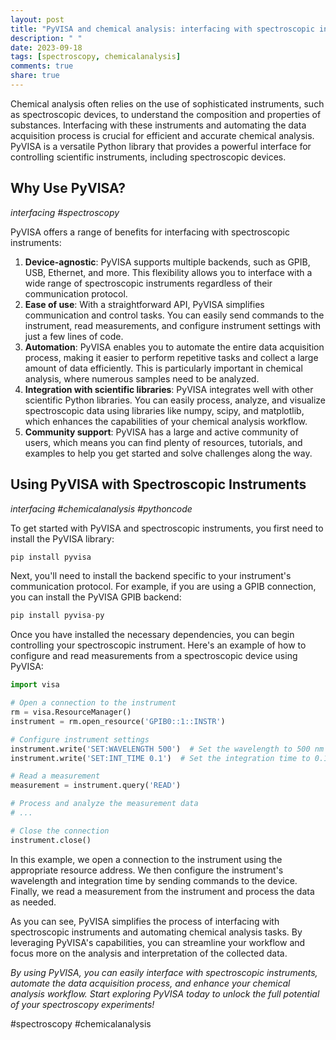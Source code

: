 ```yaml
---
layout: post
title: "PyVISA and chemical analysis: interfacing with spectroscopic instruments"
description: " "
date: 2023-09-18
tags: [spectroscopy, chemicalanalysis]
comments: true
share: true
---
```


Chemical analysis often relies on the use of sophisticated instruments, such as spectroscopic devices, to understand the composition and properties of substances. Interfacing with these instruments and automating the data acquisition process is crucial for efficient and accurate chemical analysis. PyVISA is a versatile Python library that provides a powerful interface for controlling scientific instruments, including spectroscopic devices.
 
## Why Use PyVISA?

*interfacing #spectroscopy*

PyVISA offers a range of benefits for interfacing with spectroscopic instruments:

1. **Device-agnostic**: PyVISA supports multiple backends, such as GPIB, USB, Ethernet, and more. This flexibility allows you to interface with a wide range of spectroscopic instruments regardless of their communication protocol.
2. **Ease of use**: With a straightforward API, PyVISA simplifies communication and control tasks. You can easily send commands to the instrument, read measurements, and configure instrument settings with just a few lines of code.
3. **Automation**: PyVISA enables you to automate the entire data acquisition process, making it easier to perform repetitive tasks and collect a large amount of data efficiently. This is particularly important in chemical analysis, where numerous samples need to be analyzed.
4. **Integration with scientific libraries**: PyVISA integrates well with other scientific Python libraries. You can easily process, analyze, and visualize spectroscopic data using libraries like numpy, scipy, and matplotlib, which enhances the capabilities of your chemical analysis workflow.
5. **Community support**: PyVISA has a large and active community of users, which means you can find plenty of resources, tutorials, and examples to help you get started and solve challenges along the way.

## Using PyVISA with Spectroscopic Instruments

*interfacing #chemicalanalysis #pythoncode*

To get started with PyVISA and spectroscopic instruments, you first need to install the PyVISA library:

```python
pip install pyvisa
```

Next, you'll need to install the backend specific to your instrument's communication protocol. For example, if you are using a GPIB connection, you can install the PyVISA GPIB backend:

```python
pip install pyvisa-py
```

Once you have installed the necessary dependencies, you can begin controlling your spectroscopic instrument. Here's an example of how to configure and read measurements from a spectroscopic device using PyVISA:

```python
import visa

# Open a connection to the instrument
rm = visa.ResourceManager()
instrument = rm.open_resource('GPIB0::1::INSTR')

# Configure instrument settings
instrument.write('SET:WAVELENGTH 500')  # Set the wavelength to 500 nm
instrument.write('SET:INT_TIME 0.1')  # Set the integration time to 0.1 s

# Read a measurement
measurement = instrument.query('READ')

# Process and analyze the measurement data
# ...

# Close the connection
instrument.close()
```

In this example, we open a connection to the instrument using the appropriate resource address. We then configure the instrument's wavelength and integration time by sending commands to the device. Finally, we read a measurement from the instrument and process the data as needed.

As you can see, PyVISA simplifies the process of interfacing with spectroscopic instruments and automating chemical analysis tasks. By leveraging PyVISA's capabilities, you can streamline your workflow and focus more on the analysis and interpretation of the collected data.

*By using PyVISA, you can easily interface with spectroscopic instruments, automate the data acquisition process, and enhance your chemical analysis workflow. Start exploring PyVISA today to unlock the full potential of your spectroscopy experiments!*

#spectroscopy #chemicalanalysis